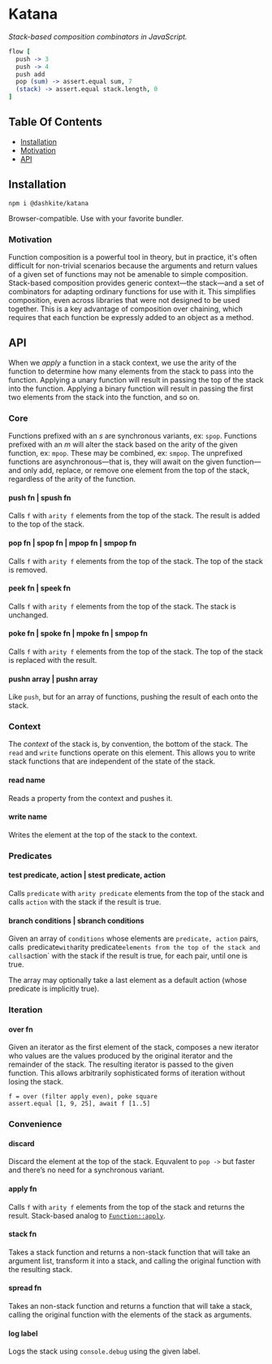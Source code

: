 # Katana

*Stack-based composition combinators in JavaScript.*

```coffeescript
flow [
  push -> 3
  push -> 4
  push add
  pop (sum) -> assert.equal sum, 7
  (stack) -> assert.equal stack.length, 0
]
```

## Table Of Contents

- [Installation](#installation)
- [Motivation](#motivation)
- [API](#api)

## Installation

```
npm i @dashkite/katana
```

Browser-compatible. Use with your favorite bundler.

### Motivation

Function composition is a powerful tool in theory, but in practice, it's often difficult for non-trivial scenarios because the arguments and return values of a given set of functions may not be amenable to simple composition. Stack-based composition provides generic context—the stack—and a set of combinators for adapting ordinary functions for use with it. This simplifies composition, even across libraries that were not designed to be used together. This is a key advantage of composition over chaining, which requires that each function be expressly added to an object as a method.

## API

When we _apply_ a function in a stack context, we use the arity of the function to determine how many elements from the stack to pass into the function. Applying a unary function will result in passing the top of the stack into the function. Applying a binary function will result in passing the first two elements from the stack into the function, and so on.

### Core

Functions prefixed with an _s_ are synchronous variants, ex: `spop`. Functions prefixed with an _m_ will alter the stack based on the arity of the given function, ex: `mpop`. These may be combined, ex: `smpop`. The unprefixed functions are asynchronous—that is, they will await on the given function—and only add, replace, or remove one element from the top of the stack, regardless of the arity of the function.

#### push fn | spush fn

Calls `f` with `arity f` elements from the top of the stack. The result is added to the top of the stack.

#### pop fn | spop fn | mpop fn | smpop fn

Calls  `f` with `arity f` elements from the top of the stack. The top of the stack is removed.

#### peek fn | speek fn

Calls  `f` with `arity f` elements from the top of the stack. The stack is unchanged.

#### poke fn | spoke fn | mpoke fn | smpop fn

Calls  `f` with `arity f` elements from the top of the stack. The top of the stack is replaced with the result.

#### pushn array | pushn array

Like `push`, but for an array of functions, pushing the result of each onto the stack.

### Context

The _context_ of the stack is, by convention, the bottom of the stack. The `read` and `write` functions operate on this element. This allows you to write stack functions that are independent of the state of the stack.

#### read name

Reads a property from the context and pushes it.

#### write name

Writes the element at the top of the stack to the context.

### Predicates

#### test predicate, action | stest predicate, action

Calls  `predicate` with `arity predicate` elements from the top of the stack and calls `action` with the stack if the result is true.

#### branch conditions | sbranch conditions

Given an array of `conditions` whose elements are `predicate, action` pairs, calls` `predicate` with `arity predicate` elements from the top of the stack and calls `action` with the stack if the result is true, for each pair, until one is true.

The array may optionally take a last element as a default action (whose predicate is implicitly true).

### Iteration

#### over fn

Given an iterator as the first element of the stack, composes a new iterator who values are the values produced by the original iterator and the remainder of the stack. The resulting iterator is passed to the given function. This allows arbitrarily sophisticated forms of iteration without losing the stack.

```
f = over (filter apply even), poke square
assert.equal [1, 9, 25], await f [1..5]
```

### Convenience

#### discard

Discard the element at the top of the stack. Equvalent to `pop ->` but faster and there’s no need for a synchronous variant.

#### apply fn

Calls  `f` with `arity f` elements from the top of the stack and returns the result. Stack-based analog to [`Function::apply`](https://developer.mozilla.org/en-US/docs/Web/JavaScript/Reference/Global_Objects/Function/apply).


#### stack fn

Takes a stack function and returns a non-stack function that will take an argument list, transform it into a stack, and calling the original function with the resulting stack.

#### spread fn

Takes an non-stack function and returns a function that will take a stack, calling the original function with the elements of the stack as arguments.

#### log label

Logs the stack using `console.debug` using the given label.